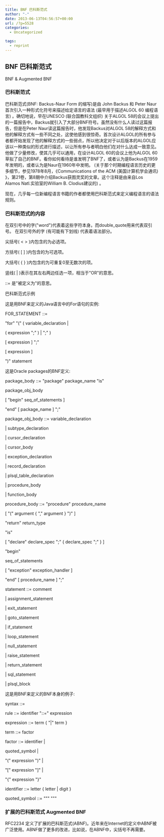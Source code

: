 ```yaml
---
title: BNF 巴科斯范式
author: "-"
date: 2013-06-13T04:56:57+00:00
url: /?p=5528
categories:
  - Uncategorized

tags:
  - reprint
---
```

## BNF 巴科斯范式

  BNF & Augmented BNF

### 巴科斯范式

  巴科斯范式(BNF: Backus-Naur Form 的缩写)是由 John Backus 和 Peter Naur 首次引入一种形式化符号来描述给定语言的语法 (最早用于描述ALGOL 60 编程语言) 。确切地说，早在UNESCO (联合国教科文组织) 关于ALGOL 58的会议上提出的一篇报告中，Backus就引入了大部分BNF符号。虽然没有什么人读过这篇报告，但是在Peter Naur读这篇报告时，他发现Backus对ALGOL 58的解释方式和他的解释方式有一些不同之处，这使他感到很惊奇。首次设计ALGOL的所有参与者都开始发现了他的解释方式的一些弱点，所以他决定对于以后版本的ALGOL应该以一种类似的形式进行描述，以让所有参与者明白他们在对什么达成一致意见。他做了少量修改，使其几乎可以通用，在设计ALGOL 60的会议上他为ALGOL 60草拟了自己的BNF。看你如何看待是谁发明了BNF了，或者认为是Backus在1959年发明的，或者认为是Naur在1960年中发明。 (关于那个时期编程语言历史的更多细节，参见1978年8月，《Communications of the ACM (美国计算机学会通讯) 》，第21卷，第8期中介绍Backus获图灵奖的文章。这个注释是由来自Los Alamos Natl.实验室的William B. Clodius建议的) 。


  现在，几乎每一位新编程语言书籍的作者都使用巴科斯范式来定义编程语言的语法规则。

### 巴科斯范式的内容
在双引号中的字("word")代表着这些字符本身。而double_quote用来代表双引号。
在双引号外的字 (有可能有下划线) 代表着语法部分。


  尖括号( < > )内包含的为必选项。


  方括号( [ ] )内包含的为可选项。


  大括号( { } )内包含的为可重复0至无数次的项。


  竖线( | )表示在其左右两边任选一项，相当于"OR"的意思。


  ::= 是"被定义为"的意思。


  巴科斯范式示例


  这是用BNF来定义的Java语言中的For语句的实例: 


  FOR_STATEMENT ::=


  "for" "(" ( variable_declaration |


  ( expression ";" ) | ";" )


  [ expression ] ";"


  [ expression ]


  ")" statement


  这是Oracle packages的BNF定义: 


  package_body ::= "package" package_name "is"


  package_obj_body


  [ "begin" seq_of_statements ]


  "end" [ package_name ] ";"


  package_obj_body ::= variable_declaration


  | subtype_declaration


  | cursor_declaration


  | cursor_body


  | exception_declaration


  | record_declaration


  | plsql_table_declaration


  | procedure_body


  | function_body


  procedure_body ::= "procedure" procedure_name


  [ "(" argument { "," argument } ")" ]


  "return" return_type


  "is"


  [ "declare" declare_spec ";" { declare_spec ";" } ]


  "begin"


  seq_of_statements


  [ "exception" exception_handler ]


  "end" [ procedure_name ] ";"


  statement ::= comment


  | assignment_statement


  | exit_statement


  | goto_statement


  | if_statement


  | loop_statement


  | null_statement


  | raise_statement


  | return_statement


  | sql_statement


  | plsql_block


  这是用BNF来定义的BNF本身的例子: 


  syntax ::=


  rule ::= identifier "::=" expression


  expression ::= term { "|" term }


  term ::= factor


  factor ::= identifier |


  quoted_symbol |


  "(" expression ")" |


  "[" expression "]" |


  "{" expression "}"


  identifier ::= letter { letter | digit }


  quoted_symbol ::= """ """

### 扩展的巴科斯范式 Augmented BNF

  RFC2234 定义了扩展的巴科斯范式(ABNF)。近年来在Internet的定义中ABNF被广泛使用。ABNF做了更多的改进，比如说，在ABNF中，尖括号不再需要。
